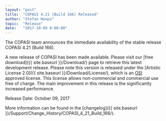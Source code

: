 ```yaml
---
layout: "post"
title:  "COPASI 4.21 (Build 166) Released"
author: "Stefan Hoops"
topic:  "Release"
date:   "2017-10-09 8:00:00"
---
```


The COPASI team announces the immediate availability of the stable
release COPASI 4.21 (Build 166). 

A new release of COPASI has been made available. Please visit our 
[free download]({{ site.baseurl }}/Download/)
page to retrieve this latest development release. Please
note this version is released under the 
[Artistic License 2.0]({{ site.baseurl }}/Download/License/),
which is an [OSI](http://www.opensource.org/) approved license. This license
allows non-commercial and commercial use free of charge. The main improvement in
this release is the significantly increased performance. 

Release Date: October 09, 2017

More information can be found in the
[changelog]({{ site.baseurl }}/Support/Change_History/COPASI_4_21_Build_166/).

